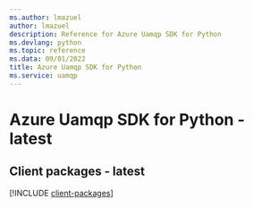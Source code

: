 ```yaml
---
ms.author: lmazuel
author: lmazuel
description: Reference for Azure Uamqp SDK for Python
ms.devlang: python
ms.topic: reference
ms.data: 09/01/2022
title: Azure Uamqp SDK for Python
ms.service: uamqp
---
```

# Azure Uamqp SDK for Python - latest

## Client packages - latest
[!INCLUDE [client-packages](uamqp-client-index.md)]